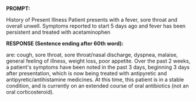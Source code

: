 **PROMPT:**

History of Present Illness Patient presents with a fever, sore throat and overall unwell. Symptoms reported to start 5 days ago and fever has been persistent and treated with acetaminophen

**RESPONSE (Sentence ending after 60th word):**

are: cough, sore throat, sore throat/nasal discharge, dyspnea, malaise, general feeling of illness, weight loss, poor appetite. Over the past 2 weeks, a patient's symptoms have been noted in the past 3 days, beginning 3 days after presentation, which is now being treated with antipyretic and antipyretic/antihistamine medicines. At this time, this patient is in a stable condition, and is currently on an extended course of oral antibiotics (not an oral corticosteroid). 